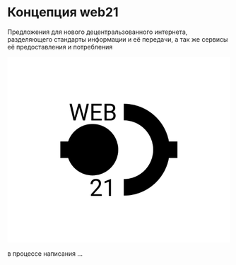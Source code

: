 # Концепция web21

Предложения для нового децентральзованного интернета, разделяющего стандарты информации и её передачи, а так же сервисы её предоставления и потребления

![web21-logo](../../_media/logo-web21.png)

в процессе написания ...
